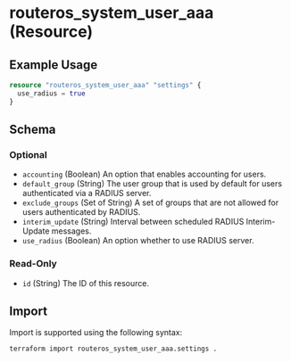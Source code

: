 # routeros_system_user_aaa (Resource)


## Example Usage
```terraform
resource "routeros_system_user_aaa" "settings" {
  use_radius = true
}
```

<!-- schema generated by tfplugindocs -->
## Schema

### Optional

- `accounting` (Boolean) An option that enables accounting for users.
- `default_group` (String) The user group that is used by default for users authenticated via a RADIUS server.
- `exclude_groups` (Set of String) A set of groups that are not allowed for users authenticated by RADIUS.
- `interim_update` (String) Interval between scheduled RADIUS Interim-Update messages.
- `use_radius` (Boolean) An option whether to use RADIUS server.

### Read-Only

- `id` (String) The ID of this resource.

## Import
Import is supported using the following syntax:
```shell
terraform import routeros_system_user_aaa.settings .
```
